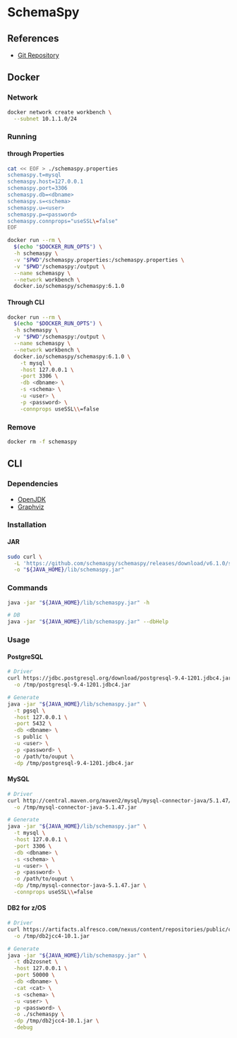 # SchemaSpy

## References

- [Git Repository](https://github.com/schemaspy/schemaspy)

## Docker

### Network

```sh
docker network create workbench \
  --subnet 10.1.1.0/24
```

### Running

#### through Properties

```sh
cat << EOF > ./schemaspy.properties
schemaspy.t=mysql
schemaspy.host=127.0.0.1
schemaspy.port=3306
schemaspy.db=<dbname>
schemaspy.s=<schema>
schemaspy.u=<user>
schemaspy.p=<password>
schemaspy.connprops="useSSL\=false"
EOF
```

```sh
docker run --rm \
  $(echo "$DOCKER_RUN_OPTS") \
  -h schemaspy \
  -v "$PWD"/schemaspy.properties:/schemaspy.properties \
  -v "$PWD"/schemaspy:/output \
  --name schemaspy \
  --network workbench \
  docker.io/schemaspy/schemaspy:6.1.0
```

#### Through CLI

```sh
docker run --rm \
  $(echo "$DOCKER_RUN_OPTS") \
  -h schemaspy \
  -v "$PWD"/schemaspy:/output \
  --name schemaspy \
  --network workbench \
  docker.io/schemaspy/schemaspy:6.1.0 \
    -t mysql \
    -host 127.0.0.1 \
    -port 3306 \
    -db <dbname> \
    -s <schema> \
    -u <user> \
    -p <password> \
    -connprops useSSL\\=false
```

### Remove

```sh
docker rm -f schemaspy
```

## CLI

### Dependencies

- [OpenJDK](/openjdk.md)
- [Graphviz](/graphviz.md)

### Installation

#### JAR

```sh
sudo curl \
  -L 'https://github.com/schemaspy/schemaspy/releases/download/v6.1.0/schemaspy-6.1.0.jar' \
  -o "${JAVA_HOME}/lib/schemaspy.jar"
```

### Commands

```sh
java -jar "${JAVA_HOME}/lib/schemaspy.jar" -h

# DB
java -jar "${JAVA_HOME}/lib/schemaspy.jar" --dbHelp
```

### Usage

#### PostgreSQL

```sh
# Driver
curl https://jdbc.postgresql.org/download/postgresql-9.4-1201.jdbc4.jar \
  -o /tmp/postgresql-9.4-1201.jdbc4.jar

# Generate
java -jar "${JAVA_HOME}/lib/schemaspy.jar" \
  -t pgsql \
  -host 127.0.0.1 \
  -port 5432 \
  -db <dbname> \
  -s public \
  -u <user> \
  -p <password> \
  -o /path/to/ouput \
  -dp /tmp/postgresql-9.4-1201.jdbc4.jar
```

#### MySQL

```sh
# Driver
curl http://central.maven.org/maven2/mysql/mysql-connector-java/5.1.47/mysql-connector-java-5.1.47.jar \
  -o /tmp/mysql-connector-java-5.1.47.jar

# Generate
java -jar "${JAVA_HOME}/lib/schemaspy.jar" \
  -t mysql \
  -host 127.0.0.1 \
  -port 3306 \
  -db <dbname> \
  -s <schema> \
  -u <user> \
  -p <password> \
  -o /path/to/ouput \
  -dp /tmp/mysql-connector-java-5.1.47.jar \
  -connprops useSSL\\=false
```

#### DB2 for z/OS

```sh
# Driver
curl https://artifacts.alfresco.com/nexus/content/repositories/public/com/ibm/db2/jcc/db2jcc4/10.1/db2jcc4-10.1.jar \
  -o /tmp/db2jcc4-10.1.jar

# Generate
java -jar "${JAVA_HOME}/lib/schemaspy.jar" \
  -t db2zosnet \
  -host 127.0.0.1 \
  -port 50000 \
  -db <dbname> \
  -cat <cat> \
  -s <schema> \
  -u <user> \
  -p <password> \
  -o ./schemaspy \
  -dp /tmp/db2jcc4-10.1.jar \
  -debug
```
